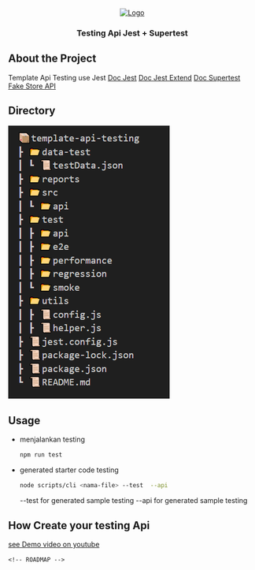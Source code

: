 <!-- PROJECT LOGO -->
<br />
<p align="center">
  <a href="https://github.com/fredysiswanto/">
    <img src="https://fredysiswanto.github.io/projects/assets/images/logo_white.svg" alt="Logo" width="auto" height="50">
  </a>
</p>
  <h3 align="center">Testing Api Jest + Supertest</h3>

## About the Project

Template Api Testing use Jest
[Doc Jest](https://jestjs.io/docs/)
[Doc Jest Extend](https://jest-extended.jestcommunity.dev/docs/matchers/)
[Doc Supertest](https://github.com/ladjs/supertest#readme)
[Fake Store API](https://jest-extended.jestcommunity.dev/docs/matchers/)

<!-- GETTING STARTED -->

## Directory

![alt Directory project](image.png)

## Usage

- menjalankan testing

  ```sh
  npm run test
  ```

- generated starter code testing

  ```sh
  node scripts/cli <nama-file> --test  --api
  ```

  --test for generated sample testing
  --api for generated sample testing

## How Create your testing Api

[see Demo video on youtube](https://www.youtube.com/playlist?list=PLm2QKf1dhlBAZ2MUieV2sAV5-Vdvl-ICh)

    <!-- ROADMAP -->
